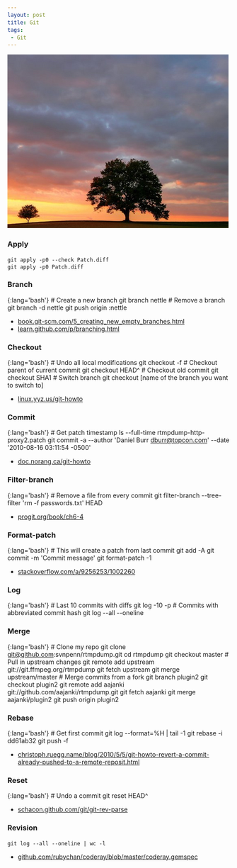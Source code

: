 ```yaml
---
layout: post
title: Git
tags:
 - Git
---
```


![width1](/images/2012/git.jpg)

### Apply
	git apply -p0 --check Patch.diff
	git apply -p0 Patch.diff

### Branch

{:lang='bash'}
	# Create a new branch
	git branch nettle
	# Remove a branch
	git branch -d nettle
	git push origin :nettle

* [book.git-scm.com/5_creating_new_empty_branches.html][b]
* [learn.github.com/p/branching.html](http://learn.github.com/p/branching.html)

### Checkout

{:lang='bash'}
	# Undo all local modifications
	git checkout -f	
	# Checkout parent of current commit
	git checkout HEAD^
	# Checkout old commit
	git checkout SHA1
	# Switch branch
	git checkout [name of the branch you want to switch to]
	
* [linux.yyz.us/git-howto](http://linux.yyz.us/git-howto)

### Commit

{:lang='bash'}
	# Get patch timestamp
	ls --full-time rtmpdump-http-proxy2.patch
	git commit -a --author 'Daniel Burr <dburr@topcon.com>' --date '2010-08-16 03:11:54 -0500'

* [doc.norang.ca/git-howto](http://doc.norang.ca/git-howto)

### Filter-branch

{:lang='bash'}
	# Remove a file from every commit
	git filter-branch --tree-filter 'rm -f passwords.txt' HEAD

* [progit.org/book/ch6-4](http://progit.org/book/ch6-4)

### Format-patch

{:lang='bash'}
	# This will create a patch from last commit
	git add -A
	git commit -m 'Commit message'
	git format-patch -1

* [stackoverflow.com/a/9256253/1002260][s]

### Log

{:lang='bash'}
	# Last 10 commits with diffs
	git log -10 -p
	# Commits with abbreviated commit hash
	git log --all --oneline

### Merge

{:lang='bash'}
	# Clone my repo
	git clone git@github.com:svnpenn/rtmpdump.git
	cd rtmpdump
	git checkout master
	# Pull in upstream changes
	git remote add upstream git://git.ffmpeg.org/rtmpdump 
	git fetch upstream
	git merge upstream/master
	# Merge commits from a fork
	git branch plugin2
	git checkout plugin2
	git remote add aajanki git://github.com/aajanki/rtmpdump.git
	git fetch aajanki
	git merge aajanki/plugin2
	git push origin plugin2

### Rebase

{:lang='bash'}
	# Get first commit
	git log --format=%H | tail -1 
	git rebase -i dd61ab32
	git push -f

* [christoph.ruegg.name/blog/2010/5/5/git-howto-revert-a-commit-already-pushed-to-a-remote-reposit.html][h]

### Reset

{:lang='bash'}
	# Undo a commit
	git reset HEAD^

* [schacon.github.com/git/git-rev-parse][c]

### Revision
	git log --all --oneline | wc -l

* [github.com/rubychan/coderay/blob/master/coderay.gemspec][g]

[b]:http://book.git-scm.com/5_creating_new_empty_branches.html
[c]:http://schacon.github.com/git/git-rev-parse
[g]:http://github.com/rubychan/coderay/blob/master/coderay.gemspec
[h]:http://christoph.ruegg.name/blog/2010/5/5/git-howto-revert-a-commit-already-pushed-to-a-remote-reposit.html
[s]:http://stackoverflow.com/a/9256253/1002260